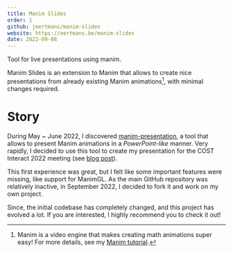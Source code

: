 ```yaml
---
title: Manim Slides
order: 1
github: jeertmans/manim-slides
website: https://eertmans.be/manim-slides
date: 2022-09-08
---
```


Tool for live presentations using manim.

<!--more-->

Manim Slides is an extension to Manim that allows to create nice presentations
from already existing Manim animations[^1], with minimal changes required.

# Story

During May ~ June 2022, I discovered [manim-presentation](https://github.com/galatolofederico/manim-presentation),
a tool that allows to present Manim animations in a *PowerPoint-like* manner.
Very rapidly, I decided to use this tool to create my presentation for
the COST Interact 2022 meeting
(see [blog post](/posts/cost-interact-presentation/)).

This first experience was great, but I felt like some important features were missing,
 like support for ManimGL.
As the main GitHub repository was relatively inactive, in September 2022,
I decided to fork it and work on my own project.

Since, the initial codebase has completely changed, and this project has evolved
a lot. If you are interested, I highly recommend you to check it out!

[^1]: Manim is a video engine that makes creating math animations super easy! For more details, see my [Manim tutorial](/projects/manim-tutorial/).
